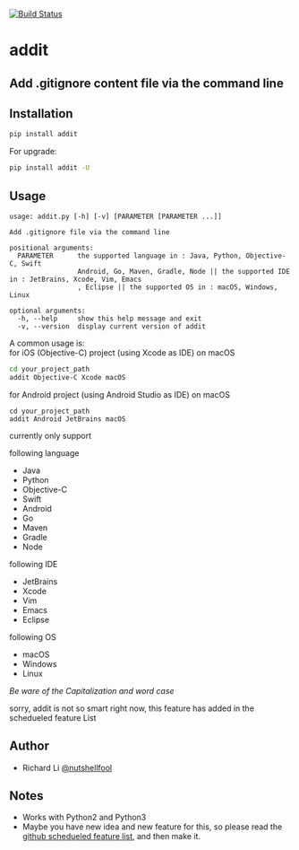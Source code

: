 [![Build Status](https://travis-ci.org/nutshellfool/addit.svg?branch=master)](https://travis-ci.org/nutshellfool/addit)
# addit
## Add .gitignore content file via the command line

## Installation
```Bash
pip install addit
```
For upgrade:  
```Bash
pip install addit -U
```

## Usage
```
usage: addit.py [-h] [-v] [PARAMETER [PARAMETER ...]]

Add .gitignore file via the command line

positional arguments:
  PARAMETER      the supported language in : Java, Python, Objective-C, Swift
                 Android, Go, Maven, Gradle, Node || the supported IDE in : JetBrains, Xcode, Vim, Emacs
                 , Eclipse || the supported OS in : macOS, Windows, Linux

optional arguments:
  -h, --help     show this help message and exit
  -v, --version  display current version of addit
```
A common usage is:  
for iOS (Objective-C) project (using Xcode as IDE) on macOS
```Bash
cd your_project_path
addit Objective-C Xcode macOS
```

for Android project (using Android Studio as IDE) on macOS
```
cd your_project_path
addit Android JetBrains macOS
```
currently only support  

following language
* Java
* Python
* Objective-C
* Swift
* Android
* Go
* Maven
* Gradle
* Node

following IDE
* JetBrains
* Xcode
* Vim
* Emacs
* Eclipse

following OS  
* macOS
* Windows
* Linux


*Be ware of the Capitalization and word case*  

sorry, addit is not so smart right now, this feature has added in the schedueled feature List

## Author
* Richard Li [@nutshellfool](https://twitter.com/nutshellfool)

## Notes
* Works with Python2 and Python3
* Maybe you have new idea and new feature for this, so please read the [github schedueled feature list](https://github.com/nutshellfool/addit/issues/1), and then make it.
